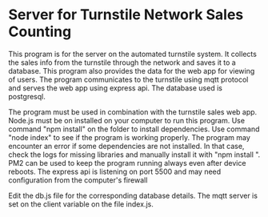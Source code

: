 # Server for Turnstile Network Sales Counting

This program is for the server on the automated turnstile system. It collects the sales info from the turnstile through the network and saves it to a database. This program also provides the data for the web app for viewing of users. The program communicates to the turnstile using mqtt protocol and serves the web app using express api. The database used is postgresql.


The program must be used in combination with the turnstile sales web app. Node.js must be on installed on your computer to run this program. Use command "npm install" on the folder to install dependencies. Use command "node index" to see if the program is working properly. The program may encounter an error if some dependencies are not installed. In that case, check the logs for missing libraries and manually install it with "npm install <library name>". PM2 can be used to keep the program running always even after device reboots. The express api is listening on port 5500 and may need configuration from the computer's firewall

  Edit the db.js file for the corresponding database details. The mqtt server is set on the client variable on the file index.js.
  
